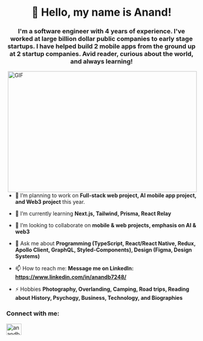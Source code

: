 <h1 align="center">👋 Hello, my name is Anand!</h1>
<h3 align="center">I'm a software engineer with 4 years of experience. I've worked at large billion dollar public companies to early stage startups. I have helped build 2 mobile apps from the ground up at 2 startup companies. Avid reader, curious about the world, and always learning!</h3>

<img align="right" alt="GIF" src="https://user-images.githubusercontent.com/19628705/218920620-c9901c2e-b87d-4b3b-9121-bf0200f72dee.jpeg" width="500" height="320" />


- 🔭 I’m planning to work on **Full-stack web project, AI mobile app project, and Web3 project** this year.

- 🌱 I’m currently learning **Next.js, Tailwind, Prisma, React Relay**

- 📱 I’m looking to collaborate on **mobile & web projects, emphasis on AI & web3**

- 💬 Ask me about **Programming (TypeScript, React/React Native, Redux, Apollo Client, GraphQL, Styled-Components), Design (Figma, Design Systems)**

- 📫 How to reach me: **Message me on LinkedIn: https://www.linkedin.com/in/anandb7248/**

- ⚡ Hobbies **Photography, Overlanding, Camping, Road trips, Reading about History, Psychogy, Business, Technology, and Biographies**

<h3 align="left">Connect with me:</h3>
<p align="left">
<a href="https://www.linkedin.com/in/anandb7248/" target="blank"><img align="center" src="https://raw.githubusercontent.com/rahuldkjain/github-profile-readme-generator/master/src/images/icons/Social/linked-in-alt.svg" alt="anandb7248" height="30" width="40" /></a>
</p>
